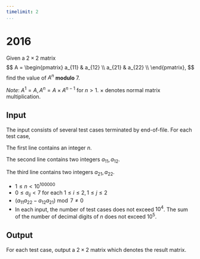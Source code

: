 ```yaml
---
timelimit: 2
...
```


# 2016

Given a $2 \times 2$ matrix
$$
A = \begin{pmatrix}
    a_{11} & a_{12} \\
    a_{21} & a_{22} \\
\end{pmatrix},
$$
find the value of $A^n$ **modulo** $7$.

*Note*:  $A^1 = A, A^n = A \times A^{n - 1}$ for $n > 1$. $\times$ denotes normal matrix multiplication.

## Input

The input consists of several test cases terminated by end-of-file. For each test case,

The first line contains an integer $n$.

The second line contains two integers $a_{11}, a_{12}$.

The third line contains two integers $a_{21}, a_{22}$.

* $1 \leq n < 10^{100000}$
* $0 \leq a_{ij} < 7$ for each $1 \leq i \leq 2, 1 \leq j \leq 2$
* $(a_{11} a_{22} - a_{12} a_{21}) \bmod 7 \neq 0$
* In each input, the number of test cases does not exceed $10^4$. The sum of the number of decimal digits of $n$ does not exceed $10^5$.

## Output

For each test case, output a $2 \times 2$ matrix which denotes the result matrix.

<!--SAMPLES-->

